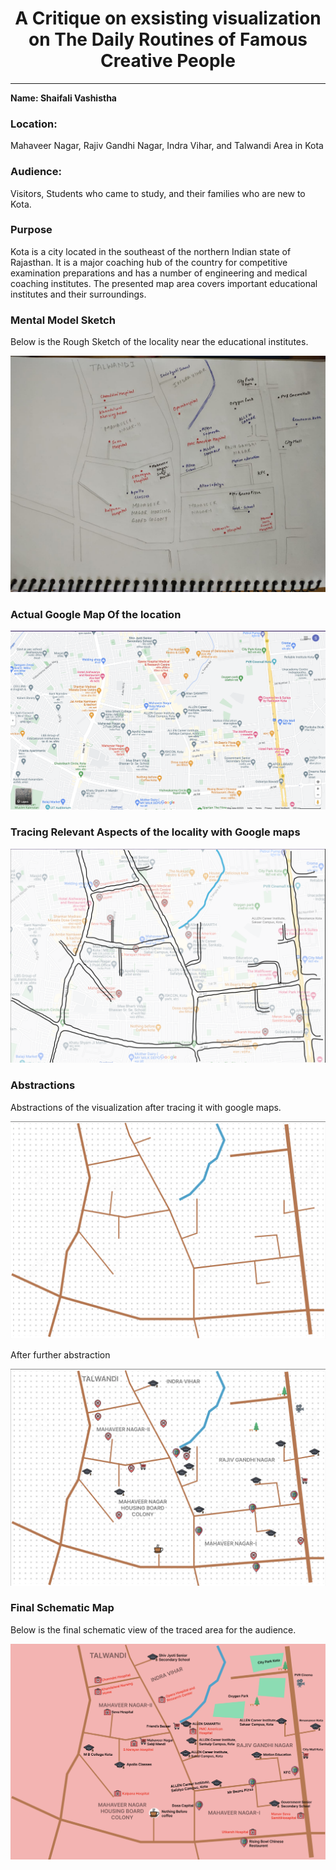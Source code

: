 <h1 align=center> A Critique on exsisting visualization on The Daily Routines of Famous Creative People</h1>

-----

**Name: Shaifali Vashistha**

### Location:
Mahaveer Nagar, Rajiv Gandhi Nagar, Indra Vihar, and Talwandi Area in Kota

### Audience:
Visitors, Students who came to study, and their families who are new to Kota.

### Purpose
Kota is a city located in the southeast of the northern Indian state of Rajasthan. It is a major coaching hub of the country for competitive examination preparations and has a number of engineering and medical coaching institutes. The presented map area covers important educational institutes and their surroundings.

### Mental Model Sketch
Below is the Rough Sketch of the locality near the educational institutes.

![Mental Model Sketch](Mental_model_sketch.jpeg)

### Actual Google Map Of the location

![Real Map](Real_map.png)

### Tracing Relevant Aspects of the locality with Google maps

![Traced Map](Tracing_Relevant_aspects.png)

### Abstractions
 
Abstractions of the visualization after tracing it with google maps.

![Abstaction1 of the Traced Map](Abstraction(1).png)

After further abstraction

![Abstaction2 of the Traced Map](Abstraction(2).png)

### Final Schematic Map

Below is the final schematic view of the traced area for the audience.

![Final Schematic Map](Final_schematic_visualization.png)